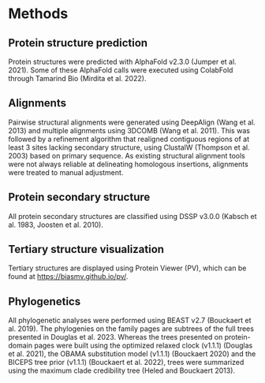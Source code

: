 


# Methods


## Protein structure prediction

Protein structures were predicted with AlphaFold v2.3.0 (Jumper et al. 2021).
Some of these AlphaFold calls were executed using ColabFold through Tamarind Bio (Mirdita et al. 2022).



## Alignments

Pairwise structural alignments were  generated using DeepAlign (Wang et al. 2013) and multiple alignments using 3DCOMB (Wang et al. 2011).
This was followed by a refinement algorithm that realigned contiguous regions of at least 3 sites lacking secondary structure, using ClustalW (Thompson et al. 2003) based on primary sequence. 
As existing structural alignment tools were not always reliable at delineating homologous insertions, alignments were treated to manual adjustment. 



## Protein secondary structure

All protein secondary structures are classified using DSSP v3.0.0 (Kabsch et al. 1983, Joosten et al. 2010). 



## Tertiary structure visualization


Tertiary structures are displayed using Protein Viewer (PV), which can be found at https://biasmv.github.io/pv/.



## Phylogenetics


All phylogenetic analyses were performed using BEAST v2.7 (Bouckaert et al. 2019).
The phylogenies on the family pages are subtrees of the full trees presented in Douglas et al. 2023.
Whereas the trees presented on protein-domain pages were built using the optimized relaxed clock (v1.1.1) (Douglas et al. 2021), 
the OBAMA substitution model (v1.1.1) (Bouckaert 2020)
and the BICEPS tree prior (v1.1.1) (Bouckaert et al. 2022), 
trees were summarized using the maximum clade credibility tree (Heled and Bouckaert 2013).



